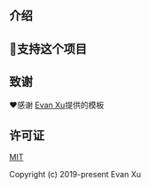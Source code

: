 
## 介绍



## :sparkling_heart:支持这个项目

<!-- 如果你想支持作者，你可以通过如下*任意* 方式支持我： -->

## 致谢
:heart:感谢 [Evan Xu](https://github.com/xugaoyi/)提供的模板




## 许可证
[MIT](https://github.com/xugaoyi/vuepress-theme-vdoing/blob/master/LICENSE)

Copyright (c) 2019-present Evan Xu
